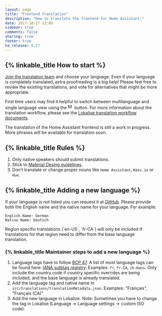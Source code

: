 ```yaml
---
layout: page
title: "Frontend Translation"
description: "How to translate the frontend for Home Assistant."
date: 2017-10-27 13:00
sidebar: true
comments: false
sharing: true
footer: true
ha_release: 0.57
---
```


## {% linkable_title How to start %}
[Join the translation team](https://lokalise.co/signup/3420425759f6d6d241f598.13594006/all/) and choose your language. Even if your language is completely translated, extra proofreading is a big help! Please feel free to review the existing translations, and vote for alternatives that might be more appropriate.

First time users may find it helpful to switch between multilanguage and single language view using the <img src='/images/frontend/lokalise-multilanguage-view-button.png' alt="Multilanguage view" style="width: 17px; border: none;"/> button. For more information about the translation workflow, please see the [Lokalise translation workflow documents](https://docs.lokalise.co/category/iOzEuQPS53-for-team-leads-and-translators).

<p class='note'>
The translation of the Home Assistant frontend is still a work in progress. More phrases will be available for translation soon.
</p>

## {% linkable_title Rules %}
1. Only native speakers should submit translations.
2. Stick to [Material Desing guidelines](https://material.io/guidelines/style/writing.html).
3. Don't translate or change proper nouns like `Home Assistant`, `Hass.io` or `Hue`.

## {% linkable_title Adding a new language %}
If your language is not listed you can request it at [GitHub](https://github.com/home-assistant/home-assistant-polymer/issues/new). Please provide both the English name and the native name for your language. For example:
```
English Name: German
Native Name: Deutsch
```

<p class='note'>
Region specific translations (`en-US`, `fr-CA`) will only be included if translations for that region need to differ from the base language translation.
</p>

### {% linkable_title Maintainer steps to add a new language %}
1. Language tags  have to follow [BCP 47](https://tools.ietf.org/html/bcp47). A list of most language tags can be found here: [IANA sutbtag registry](http://www.iana.org/assignments/language-subtag-registry/language-subtag-registry). Examples: `fr`, `fr-CA`, `zh-Hans`. Only include the country code if country specific overrides are being included, and the base language is already translated.
2. Add the language tag and native name in `src/translations/translationMetadata.json`.  Examples: "Français", "Français (CA)"
3. Add the new language in Lokalize.
Note: Sometimes you have to change the tag in Lokalise (Language -> Language settings -> custom ISO code).
